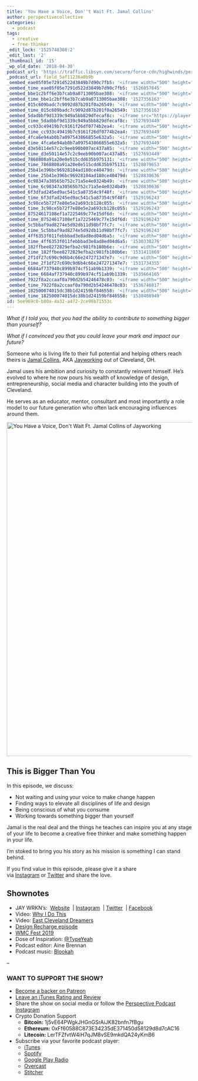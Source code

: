 ```yaml
---
title: 'You Have a Voice, Don''t Wait Ft. Jamal Collins'
author: perspectivecollective
categories:
  - podcast
tags:
  - creative
  - free-thinker
_edit_lock: '1525748308:2'
_edit_last: '2'
_thumbnail_id: '15'
_wp_old_date: '2018-04-30'
podcast_url: 'https://traffic.libsyn.com/secure/force-cdn/highwinds/perspectivepodcast/PP_073_Jamal_Collins_1.mp3'
_podcast_url: field_5af11236a0b9b
_oembed_eae05f05e7291d522d3849b7d90c7fb5: '<iframe width="500" height="281" src="https://www.youtube.com/embed/9teNKmm9R3k?start=3&feature=oembed" frameborder="0" allow="autoplay; encrypted-media" allowfullscreen></iframe>'
_oembed_time_eae05f05e7291d522d3849b7d90c7fb5: '1526857845'
_oembed_bbe1c2bff6e3b7cab9a0713005bae308: '<iframe width="500" height="281" src="https://www.youtube.com/embed/_DTbx7c7ez8?feature=oembed" frameborder="0" allow="autoplay; encrypted-media" allowfullscreen></iframe>'
_oembed_time_bbe1c2bff6e3b7cab9a0713005bae308: '1527356163'
_oembed_015c609badc7c9092d87b201f0a26549: '<iframe width="500" height="281" src="https://www.youtube.com/embed/dkhBDhQ4OxM?feature=oembed" frameborder="0" allow="autoplay; encrypted-media" allowfullscreen></iframe>'
_oembed_time_015c609badc7c9092d87b201f0a26549: '1527356163'
_oembed_5dadbbf9d1339c949a5bb829dfecaf8c: '<iframe src="https://player.vimeo.com/video/8386027?app_id=122963" width="500" height="281" frameborder="0" title="Alien for Christmas" webkitallowfullscreen mozallowfullscreen allowfullscreen></iframe>'
_oembed_time_5dadbbf9d1339c949a5bb829dfecaf8c: '1527693449'
_oembed_cc933c49419b7c9161f26df0774b2ea4: '<iframe width="500" height="281" src="https://www.youtube.com/embed/vzVhPCMAxWQ?feature=oembed" frameborder="0" allow="autoplay; encrypted-media" allowfullscreen></iframe>'
_oembed_time_cc933c49419b7c9161f26df0774b2ea4: '1527693449'
_oembed_4fca6e94ab0b7a097543866855e632a5: '<iframe width="500" height="281" src="https://www.youtube.com/embed/gXg2_yExgVY?feature=oembed" frameborder="0" allow="autoplay; encrypted-media" allowfullscreen></iframe>'
_oembed_time_4fca6e94ab0b7a097543866855e632a5: '1527693449'
_oembed_d3e50114e57c2c9eeb90b007ac437a85: '<iframe width="500" height="281" src="https://www.youtube.com/embed/ab0pd9oNf7Q?feature=oembed" frameborder="0" allow="autoplay; encrypted-media" allowfullscreen></iframe>'
_oembed_time_d3e50114e57c2c9eeb90b007ac437a85: '1527693449'
_oembed_7868808a91a20e0e515cdd635b975131: '<iframe width="500" height="281" src="https://www.youtube.com/embed/PEZ2r1YGKSA?feature=oembed" frameborder="0" allow="autoplay; encrypted-media" allowfullscreen></iframe>'
_oembed_time_7868808a91a20e0e515cdd635b975131: '1528079653'
_oembed_25b41e396bc96928104ad180ce40479d: '<iframe width="500" height="281" src="https://www.youtube.com/embed/MFWF9dU5Zc0?feature=oembed" frameborder="0" allow="autoplay; encrypted-media" allowfullscreen></iframe>'
_oembed_time_25b41e396bc96928104ad180ce40479d: '1528830636'
_oembed_6c98347a30565b752c71a5e4e0324b49: '<iframe width="500" height="281" src="https://www.youtube.com/embed/FhwktRDG_aQ?feature=oembed" frameborder="0" allow="autoplay; encrypted-media" allowfullscreen></iframe>'
_oembed_time_6c98347a30565b752c71a5e4e0324b49: '1528830636'
_oembed_6f3dfad245ed9ac541c5a87354c9f48f: '<iframe width="500" height="281" src="https://www.youtube.com/embed/rTMINaybeyE?feature=oembed" frameborder="0" allow="autoplay; encrypted-media" allowfullscreen></iframe>'
_oembed_time_6f3dfad245ed9ac541c5a87354c9f48f: '1529196243'
_oembed_3c98ce5b72f7e80e5e2a693cb128c055: '<iframe width="500" height="281" src="https://www.youtube.com/embed/j7RHHPN4gII?feature=oembed" frameborder="0" allow="autoplay; encrypted-media" allowfullscreen></iframe>'
_oembed_time_3c98ce5b72f7e80e5e2a693cb128c055: '1529196243'
_oembed_87524617108ef1a7225469c77e15df6d: '<iframe width="500" height="281" src="https://www.youtube.com/embed/bP8vCXPo-BA?feature=oembed" frameborder="0" allow="autoplay; encrypted-media" allowfullscreen></iframe>'
_oembed_time_87524617108ef1a7225469c77e15df6d: '1529196243'
_oembed_5c5bbaf9ad8274e5d92db11d98bf7fc7: '<iframe width="500" height="281" src="https://www.youtube.com/embed/yqAS2lPISa8?feature=oembed" frameborder="0" allow="autoplay; encrypted-media" allowfullscreen></iframe>'
_oembed_time_5c5bbaf9ad8274e5d92db11d98bf7fc7: '1529196243'
_oembed_4ff6353f011febbbad3e8ad8ed04d6a5: '<iframe width="500" height="281" src="https://www.youtube.com/embed/HikYI0jIAwU?feature=oembed" frameborder="0" allow="autoplay; encrypted-media" allowfullscreen></iframe>'
_oembed_time_4ff6353f011febbbad3e8ad8ed04d6a5: '1530338276'
_oembed_182ffbee8272829efba2c981fb180b6e: '<iframe width="500" height="281" src="https://www.youtube.com/embed/Seg_yBYPjG4?feature=oembed" frameborder="0" allow="autoplay; encrypted-media" allowfullscreen></iframe>'
_oembed_time_182ffbee8272829efba2c981fb180b6e: '1531411869'
_oembed_2f1df27c690c9d6b4c66e247271347e7: '<iframe width="500" height="281" src="https://www.youtube.com/embed/9XxLHyzsB_Q?feature=oembed" frameborder="0" allow="autoplay; encrypted-media" allowfullscreen></iframe>'
_oembed_time_2f1df27c690c9d6b4c66e247271347e7: '1531734355'
_oembed_6684af737940c899b974cf51ab9b1339: '<iframe width="500" height="281" src="https://www.youtube.com/embed/gp-8oB53P7k?feature=oembed" frameborder="0" allow="autoplay; encrypted-media" allowfullscreen></iframe>'
_oembed_time_6684af737940c899b974cf51ab9b1339: '1535664165'
_oembed_7922f8a2ccaaf0a790d2b54246478c03: '<iframe width="500" height="281" src="https://www.youtube.com/embed/AWvUNABT8sg?feature=oembed" frameborder="0" allow="autoplay; encrypted-media" allowfullscreen></iframe>'
_oembed_time_7922f8a2ccaaf0a790d2b54246478c03: '1536746817'
_oembed_182500074015dc38b1d24159bf846558: '<iframe width="500" height="281" src="https://www.youtube.com/embed/USPd0vX2sdc?feature=oembed" frameborder="0" allow="autoplay; encrypted-media" allowfullscreen></iframe>'
_oembed_time_182500074015dc38b1d24159bf846558: '1538408949'
id: 5ee969c0-b80a-4a32-a472-2ce98b71553c
---
```

<p><em>What if I told you, that you had the ability to contribute to something bigger than yourself?</em></p>
<p><em>What if I convinced you that you could leave your mark and impact our future?</em></p>
<p>Someone who is living life to their full potential and helping others reach theirs is <a href="http://jayworking.com/" target="_blank" rel="noopener">Jamal Collins</a>, AKA <a href="https://www.instagram.com/jayworking/" target="_blank" rel="noopener">Jayworking</a> out of Cleveland, OH.</p>
<p>Jamal uses his ambition and curiosity to constantly reinvent himself. He’s evolved to where he now pours his wealth of knowledge of design, entrepreneurship, social media and character building into the youth of Cleveland.</p>
<p>He serves as an educator, mentor, consultant and most importantly a role model to our future generation who often lack encouraging influences around them.</p>
<p><img class="aligncenter size-full wp-image-8481" src="https://i2.wp.com/perspective-collective.com/wp-content/uploads/2018/04/jayworking1.jpeg?resize=1080%2C1080&amp;ssl=1" sizes="(max-width: 1080px) 100vw, 1080px" srcset="https://i2.wp.com/perspective-collective.com/wp-content/uploads/2018/04/jayworking1.jpeg?resize=150%2C150&amp;ssl=1 150w, https://i2.wp.com/perspective-collective.com/wp-content/uploads/2018/04/jayworking1.jpeg?resize=300%2C300&amp;ssl=1 300w, https://i2.wp.com/perspective-collective.com/wp-content/uploads/2018/04/jayworking1.jpeg?resize=50%2C50&amp;ssl=1 50w, https://i2.wp.com/perspective-collective.com/wp-content/uploads/2018/04/jayworking1.jpeg?resize=100%2C100&amp;ssl=1 100w, https://i2.wp.com/perspective-collective.com/wp-content/uploads/2018/04/jayworking1.jpeg?resize=500%2C500&amp;ssl=1 500w, https://i2.wp.com/perspective-collective.com/wp-content/uploads/2018/04/jayworking1.jpeg?resize=1000%2C1000&amp;ssl=1 1000w, https://i2.wp.com/perspective-collective.com/wp-content/uploads/2018/04/jayworking1.jpeg?resize=400%2C400&amp;ssl=1 400w, https://i2.wp.com/perspective-collective.com/wp-content/uploads/2018/04/jayworking1.jpeg?resize=800%2C800&amp;ssl=1 800w, https://i2.wp.com/perspective-collective.com/wp-content/uploads/2018/04/jayworking1.jpeg?resize=144%2C144&amp;ssl=1 144w, https://i2.wp.com/perspective-collective.com/wp-content/uploads/2018/04/jayworking1.jpeg?w=2048&amp;ssl=1 2048w" alt="You Have a Voice, Don't Wait Ft. Jamal Collins of Jayworking" width="908" height="908" /></p>
<h2>This is Bigger Than You</h2>
<p>In this episode, we discuss:</p>
<ul>
<li>Not waiting and using your voice to make change happen</li>
<li>Finding ways to elevate all disciplines of life and design</li>
<li>Being conscious of what you consume</li>
<li>Working towards something bigger than yourself</li>
</ul>
<p>Jamal is the real deal and the things he teaches can inspire you at any stage of your life to become a creative free thinker and make something happen in your life.</p>
<p>I’m stoked to bring you his story as his mission is something I can stand behind.</p>
<p>If you find value in this episode, please give it a share via <a href="http://instagram.com/prspctv_cllctv/" target="_blank" rel="noopener">Instagram</a> or <a href="https://twitter.com/PRSPCTV_CLLCTV" target="_blank" rel="noopener">Twitter</a> and share the love.</p>
<h2>Shownotes</h2>
<ul>
<li>JAY WRKN’s:  <a href="http://jayworking.com/">Website</a>  | <a href="https://www.instagram.com/jayworking/">Instagram</a>  | <a href="https://twitter.com/jayworking?lang=en">Twitter</a>  | <a href="https://www.facebook.com/JWRKN">Facebook</a></li>
<li>Video: <a href="https://youtu.be/4hNoeScgsQ4">Why I Do This</a></li>
<li>Video: <a href="https://www.youtube.com/watch?v=6f3JIq--hjw">East Cleveland Dreamers</a></li>
<li><a href="https://rechargingyou.com/2018/03/06/jamal-collins/" target="_blank" rel="noopener">Design Recharge episode</a></li>
<li><a href="https://wmcfest.com/" target="_blank" rel="noopener">WMC Fest 2019</a></li>
<li>Dose of Inspiration: <a href="https://www.instagram.com/typeyeah/" target="_blank" rel="noopener">@TypeYeah</a></li>
<li>Podcast editor: Aine Brennan</li>
<li>Podcast music: <a href="http://soundcloud.com/blookah" target="_blank" rel="noopener">Blookah</a></li>
</ul>
<p>–</p>
<h3>WANT TO SUPPORT THE SHOW?</h3>
<ul>
<li><a href="http://patreon.com/PerspectivePodcast" target="_blank" rel="noopener">Become a backer on Patreon</a></li>
<li><a href="https://itunes.apple.com/us/podcast/perspective-podcast/id1142986267?mt=2" target="_blank" rel="noopener">Leave an iTunes Rating and Review</a></li>
<li>Share the show on social media or follow the <a href="https://www.instagram.com/perspectivepodcast/" target="_blank" rel="noopener">Perspective Podcast Instagram</a></li>
<li>Crypto Donation Support
<ul>
<li><strong>Bitcoin:</strong> 1j5vE64PWgkJHGnGSrAiJK82bnfn7fBgu</li>
<li><strong>Ethereum:</strong> 0xFf60588C873E34235dE371450d58129d8d7cAC16</li>
<li><strong>Litecoin:</strong> LerTFZfvtW4iH7qJM8vSE9mkdQA24yKmB6</li>
</ul>
</li>
<li>Subscribe via your favorite podcast player:
<ul>
<li><a href="https://itunes.apple.com/us/podcast/perspective-podcast/id1142986267?mt=2" target="_blank" rel="noopener">iTunes</a></li>
<li><a href="https://open.spotify.com/show/37iI3yrtZCxz4ydoSkpS7V" target="_blank" rel="noopener">Spotify</a></li>
<li><a href="https://play.google.com/music/listen?u=0#/ps/Ibzaqetodm64swap5yw4aeg2zji" target="_blank" rel="noopener">Google Play Radio</a></li>
<li><a href="https://overcast.fm/itunes1142986267/perspective-podcast" target="_blank" rel="noopener">Overcast</a></li>
<li><a href="http://www.stitcher.com/podcast/scotty-russell-perspectivecollective/perspective-podcast" target="_blank" rel="noopener">Stitcher</a></li>
</ul>
</li>
</ul>
<div class="sharedaddy sd-sharing-enabled"></div>
